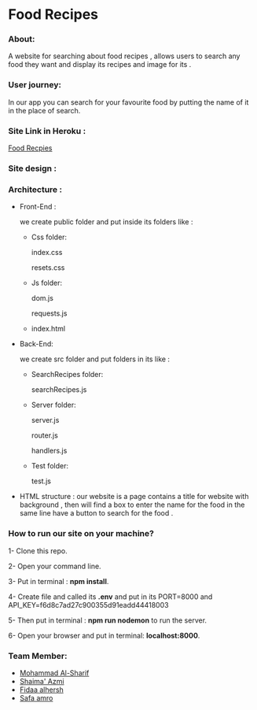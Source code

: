 # Food Recipes 

### About:
A website for searching about food recipes , allows users to search any food they want and display its recipes and image  for its  .
### User journey: 
In our app you can  search for your favourite food by putting the name of it in the place of search. 
### Site Link in Heroku :
[Food Recpies](https://foodrecipes-.herokuapp.com/) 
### Site design :

### Architecture :
- Front-End :

  we create  public folder and put inside its folders like :
   - Css folder:
   
       index.css

      resets.css
  - Js folder:
  
     dom.js

     requests.js
   
  - index.html 
  
- Back-End:

  we create src folder and put folders in its like :
  - SearchRecipes folder:
  
    searchRecipes.js
  - Server folder:
  
    server.js

    router.js
   
    handlers.js
  - Test folder:
  
    test.js


- HTML structure :
our website is a  page contains a title for website with background , then will find a box to enter the name for the food  in the same line have a button to search for the food .



 ### How to run our site on your machine?

1- Clone this repo.

2- Open your command line.

3- Put in terminal : **npm install**.

4- Create file and called its **.env** and put in its  PORT=8000 and 
                                                   API_KEY=f6d8c7ad27c900355d91eadd44418003


5- Then put in terminal : **npm run nodemon** to run the server. 

6- Open your browser and put in terminal: **localhost:8000**.


### Team Member:
- [Mohammad Al-Sharif](https://github.com/mhmdtshref)
- [Shaima' Azmi](https://github.com/shaima96)
- [Fidaa alhersh](https://github.com/fdo2)
- [Safa amro](https://github.com/safaaamro)



